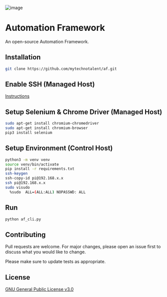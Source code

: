 ![image](https://github.com/mytechnotalent/Automation-Framework/blob/main/Automation%20Framework.png?raw=true)

# Automation Framework
An open-source Automation Framework.

## Installation
```bash
git clone https://github.com/mytechnotalent/af.git
```

## Enable SSH (Managed Host)
[Instructions](https://www.raspberrypi.org/documentation/remote-access/ssh)

## Setup Selenium & Chrome Driver (Managed Host)
```bash
sudo apt-get install chromium-chromedriver
sudo apt-get install chromium-browser
pip3 install selenium
```

## Setup Environment (Control Host)
```bash
python3 -m venv venv
source venv/bin/activate
pip install -r requirements.txt
ssh-keygen
ssh-copy-id pi@192.168.x.x
ssh pi@192.168.x.x
sudo visudo
  %sudo  ALL=(ALL:ALL) NOPASSWD: ALL
```

## Run
```bash
python af_cli.py
```

## Contributing
Pull requests are welcome. For major changes, please open an issue first to discuss what you would like to change.

Please make sure to update tests as appropriate.

## License
[GNU General Public License v3.0](https://www.gnu.org/licenses/gpl-3.0.en.html)
